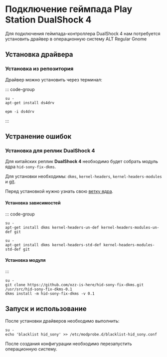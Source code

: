 # Подключение геймпада Play Station DualShock 4

Для подключения геймпада-контроллера DualShock 4 нам потребуется установить драйвер в операционную систему ALT Regular Gnome

## Установка драйвера

### Установка из репозитория

Драйвер можно установить через терминал:

::: code-group

```shell[apt-get]
su -
apt-get install ds4drv
```

```shell[epm]
epm -i ds4drv
```

:::

## Устранение ошибок

### Установка для реплик DualShock 4

Для китайских реплик **DualShock 4** необходимо будет собрать модуль ядра `hid-sony-fix-dkms`.

Для установки необходимы: `dkms`, `kernel-headers`, `kernel-headers-modules` и [git](/git).

Перед установкой нужно узнать свою [ветку ядра](/kernel#переключить-ветку-ядра).

#### Установка зависимостей

::: code-group

```shell[un-def]
su -
apt-get install dkms kernel-headers-un-def kernel-headers-modules-un-def git
```

```shell[std-def]
su -
apt-get install dkms kernel-headers-std-def kernel-headers-modules-std-def git
```

#### Установка модуля

:::

```shell
su -
git clone https://github.com/ozz-is-here/hid-sony-fix-dkms.git /usr/src/hid-sony-fix-dkms-0.1
dkms install -m hid-sony-fix-dkms -v 0.1
```

## Запуск и использование

После установки драйверов необходимо выполнить: 

```shell
su - 
echo 'blacklist hid_sony' >> /etc/modprobe.d/blacklist-hid_sony.conf
```

После создания конфигурации необходимо перезапустить операционную систему.